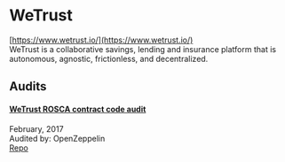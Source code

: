 
# WeTrust
  
[https://www.wetrust.io/](https://www.wetrust.io/)<br>
WeTrust is a collaborative savings, lending and insurance platform that is autonomous, agnostic, frictionless, and decentralized.


## Audits



#### [WeTrust ROSCA contract code audit](https://blog.openzeppelin.com/wetrust-rosca-contract-code-audit-928a536c5dd2/)

February, 2017<br>
Audited by: OpenZeppelin<br>
[Repo](https://github.com/WeTrustPlatform/rosca-contracts/tree/2af29be97d529488f5488fe0592f9e6b3585254f/contracts)
      

  



